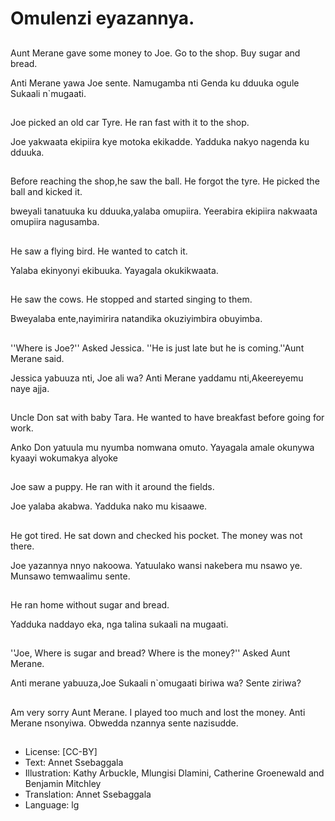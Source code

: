 # Omulenzi eyazannya.

##
Aunt Merane gave some money to
Joe. Go to the shop. Buy sugar and
bread.

Anti Merane yawa Joe sente.
Namugamba nti Genda ku dduuka
ogule Sukaali n`mugaati.

##
Joe picked an old car
Tyre.
He ran fast with it to
the shop.

Joe yakwaata ekipiira
kye motoka ekikadde.
Yadduka nakyo nagenda
ku dduuka.

##
Before reaching the
shop,he saw the ball.
He forgot the tyre.
He picked the ball and
kicked it.

bweyali tanatuuka ku
dduuka,yalaba
omupiira.
Yeerabira ekipiira
nakwaata omupiira
nagusamba.

##
He saw a flying bird.
He wanted to catch it.

Yalaba ekinyonyi
ekibuuka.
Yayagala okukikwaata.

##
He saw the cows.
He stopped and started
singing to them.

Bweyalaba
ente,nayimirira
natandika okuziyimbira
obuyimba.

##
''Where is Joe?'' Asked
Jessica.
''He is just late but he is
coming.''Aunt Merane
said.

Jessica yabuuza nti, Joe
ali wa?
Anti Merane yaddamu
nti,Akeereyemu naye
ajja.

##
Uncle Don sat with
baby Tara.
He wanted to have
breakfast before going
for work.

Anko Don yatuula mu
nyumba nomwana
omuto.
Yayagala amale
okunywa kyaayi
wokumakya alyoke

##
Joe saw a puppy. He ran
with it around the
fields.

Joe yalaba akabwa.
Yadduka nako mu
kisaawe.

##
He got tired.
He sat down and
checked his pocket.
The money was not
there.

Joe yazannya nnyo
nakoowa.
Yatuulako wansi
nakebera mu nsawo ye.
Munsawo temwaalimu
sente.

##
He ran home without
sugar and bread.

Yadduka naddayo eka,
nga talina sukaali na
mugaati.

##
''Joe, Where is sugar and bread?
Where is the money?''
Asked Aunt Merane.

Anti merane yabuuza,Joe Sukaali
n`omugaati biriwa wa?
Sente ziriwa?

##
Am very sorry Aunt Merane.
I played too much and lost the money.
Anti Merane nsonyiwa. Obwedda nzannya sente nazisudde.

##
* License: [CC-BY]
* Text: Annet Ssebaggala
* Illustration: Kathy Arbuckle, Mlungisi Dlamini, Catherine
Groenewald and Benjamin Mitchley
* Translation: Annet Ssebaggala
* Language: lg
